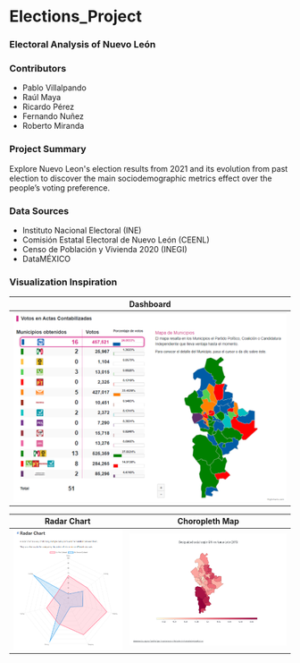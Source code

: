 # Elections_Project
### Electoral Analysis of Nuevo León

### Contributors

+ Pablo Villalpando
+ Raúl Maya
+ Ricardo Pérez
+ Fernando Nuñez
+ Roberto Miranda

### Project Summary

Explore Nuevo Leon's election results from 2021 and its evolution from past election to discover the main sociodemographic metrics effect over the people’s voting preference.

### Data Sources

+ Instituto Nacional Electoral (INE)
+ Comisión Estatal Electoral de Nuevo León (CEENL)
+ Censo de Población y Vivienda 2020 (INEGI)
+ DataMÉXICO

### Visualization Inspiration

| Dashboard |
| --- |
| ![Dashboard](resources/images/Dashboard.png) |

| Radar Chart | Choropleth Map |
| --- | --- |
| ![Radar](resources/images/Radar.png) | ![Desigualdad](resources/images/Desigualdad.png) |
